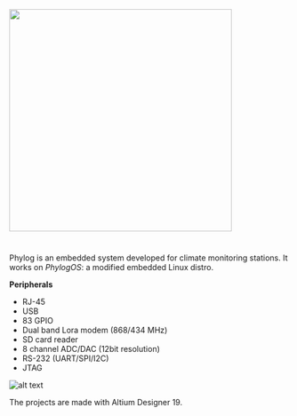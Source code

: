
<img src="https://github.com/ermannomillo/phylog-I/blob/main/images/phylog_t_logo.gif" width="400">

# 

Phylog is an embedded system developed for climate monitoring stations. It works on _PhylogOS_: a modified embedded Linux distro.

**Peripherals**
* RJ-45 
* USB
* 83 GPIO
* Dual band Lora modem (868/434 MHz)
* SD card reader
* 8 channel ADC/DAC (12bit resolution)
* RS-232 (UART/SPI/I2C)
* JTAG

![alt text](https://github.com/ermannomillo/phylog-I/blob/main/images/phylog_front_transparent.png?raw=true)

The projects are made with Altium Designer 19.
